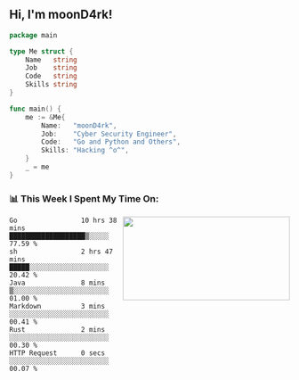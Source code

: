 <h2> Hi, I'm moonD4rk!</h2>

```go
package main

type Me struct {
	Name   string
	Job    string
	Code   string
	Skills string
}

func main() {
	me := &Me{
		Name:   "moonD4rk",
		Job:    "Cyber Security Engineer",
		Code:   "Go and Python and Others",
		Skills: "Hacking ^o^",
	}
	_ = me
}
```

<h3>📊 This Week I Spent My Time On:</h3>
<img align='right' src="https://github-readme-stats.vercel.app/api?username=moond4rk&show_icons=true&theme=radical", width="300" height="150">

<!--START_SECTION:waka-->

```text
Go                10 hrs 38 mins  ███████████████████▒░░░░░   77.59 %
sh                2 hrs 47 mins   █████░░░░░░░░░░░░░░░░░░░░   20.42 %
Java              8 mins          ▒░░░░░░░░░░░░░░░░░░░░░░░░   01.00 %
Markdown          3 mins          ░░░░░░░░░░░░░░░░░░░░░░░░░   00.41 %
Rust              2 mins          ░░░░░░░░░░░░░░░░░░░░░░░░░   00.30 %
HTTP Request      0 secs          ░░░░░░░░░░░░░░░░░░░░░░░░░   00.07 %
```

<!--END_SECTION:waka-->

